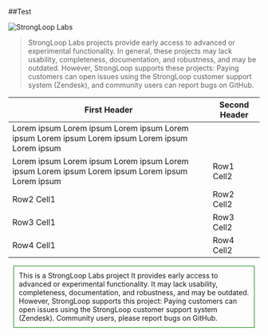 ##Test 

![StrongLoop Labs](http://docs.strongloop.com/download/thumbnails/5310165/StrongLoop%20Labs%20Logo%20Cropped.png "StrongLoop Labs")

> StrongLoop Labs projects provide early access to advanced or experimental functionality.  In general, these projects may lack usability, completeness, documentation, and robustness, and may be outdated.
However, StrongLoop supports these projects: Paying customers can open issues using the StrongLoop customer support system (Zendesk), and community users can report bugs on GitHub.

| First Header  | Second Header |
| ------------- | ------------- |
| Lorem ipsum Lorem ipsum   Lorem ipsum Lorem ipsum   Lorem ipsum Lorem ipsum   Lorem ipsum Lorem ipsum   
Lorem ipsum Lorem ipsum   Lorem ipsum Lorem ipsum   Lorem ipsum Lorem ipsum   Lorem ipsum Lorem ipsum    | Row1 Cell2    |
| Row2 Cell1    | Row2 Cell2    |
| Row3 Cell1    | Row3 Cell2    |
| Row4 Cell1    | Row4 Cell2    |

<p style="border: 1px solid green; padding: 10px; margin: 10px;">
This is a StrongLoop Labs project
It provides early access to advanced or experimental functionality. It may lack usability, completeness, documentation, and robustness, and may be outdated.
However, StrongLoop supports this project: Paying customers can open issues using the StrongLoop customer support system (Zendesk). Community users, please report bugs on GitHub.
</p>
